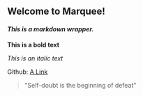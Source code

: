 ## Welcome to Marquee!

#### *This is a markdown wrapper.*

**This is a bold text**

*This is an italic text*

Github: [A Link](https://github.com/angelCarias/marquee)

> "Self-doubt is the beginning of defeat"